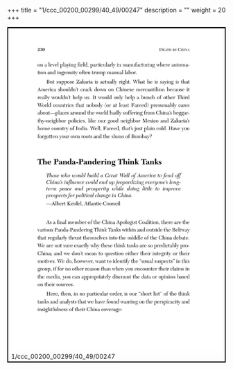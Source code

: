 +++
title = "1/ccc_00200_00299/40_49/00247"
description = ""
weight = 20
+++

<table style="border:2px solid black;max-width:800px;max-height:800px;" 
><tr><td>
<img class="center-fit-jpg"
src="/jpg_/out_jpg_dbc_247.jpg">
1/ccc_00200_00299/40_49/00247
</img></td></tr></table>
